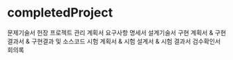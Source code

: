 # completedProject
문제기술서
헌장
프로젝트 관리 계획서
요구사항 명세서
설계기술서
구현 계획서 & 구현 결과서 & 구현결과 및 소스코드
시험 계획서 & 시험 설계서 & 시험 결과서
검수확인서
회의록

